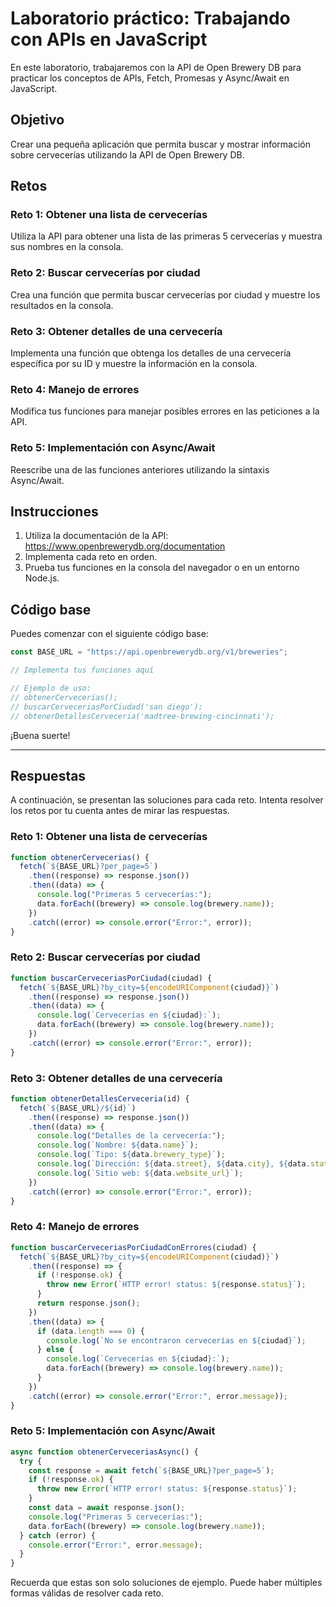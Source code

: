 # Laboratorio práctico: Trabajando con APIs en JavaScript

En este laboratorio, trabajaremos con la API de Open Brewery DB para practicar los conceptos de APIs, Fetch, Promesas y Async/Await en JavaScript.

## Objetivo

Crear una pequeña aplicación que permita buscar y mostrar información sobre cervecerías utilizando la API de Open Brewery DB.

## Retos

### Reto 1: Obtener una lista de cervecerías

Utiliza la API para obtener una lista de las primeras 5 cervecerías y muestra sus nombres en la consola.

### Reto 2: Buscar cervecerías por ciudad

Crea una función que permita buscar cervecerías por ciudad y muestre los resultados en la consola.

### Reto 3: Obtener detalles de una cervecería

Implementa una función que obtenga los detalles de una cervecería específica por su ID y muestre la información en la consola.

### Reto 4: Manejo de errores

Modifica tus funciones para manejar posibles errores en las peticiones a la API.

### Reto 5: Implementación con Async/Await

Reescribe una de las funciones anteriores utilizando la sintaxis Async/Await.

## Instrucciones

1. Utiliza la documentación de la API: https://www.openbrewerydb.org/documentation
2. Implementa cada reto en orden.
3. Prueba tus funciones en la consola del navegador o en un entorno Node.js.

## Código base

Puedes comenzar con el siguiente código base:

```javascript
const BASE_URL = "https://api.openbrewerydb.org/v1/breweries";

// Implementa tus funciones aquí

// Ejemplo de uso:
// obtenerCervecerias();
// buscarCerveceriasPorCiudad('san diego');
// obtenerDetallesCerveceria('madtree-brewing-cincinnati');
```

¡Buena suerte!

---

## Respuestas

A continuación, se presentan las soluciones para cada reto. Intenta resolver los retos por tu cuenta antes de mirar las respuestas.

### Reto 1: Obtener una lista de cervecerías

```javascript
function obtenerCervecerias() {
  fetch(`${BASE_URL}?per_page=5`)
    .then((response) => response.json())
    .then((data) => {
      console.log("Primeras 5 cervecerías:");
      data.forEach((brewery) => console.log(brewery.name));
    })
    .catch((error) => console.error("Error:", error));
}
```

### Reto 2: Buscar cervecerías por ciudad

```javascript
function buscarCerveceriasPorCiudad(ciudad) {
  fetch(`${BASE_URL}?by_city=${encodeURIComponent(ciudad)}`)
    .then((response) => response.json())
    .then((data) => {
      console.log(`Cervecerías en ${ciudad}:`);
      data.forEach((brewery) => console.log(brewery.name));
    })
    .catch((error) => console.error("Error:", error));
}
```

### Reto 3: Obtener detalles de una cervecería

```javascript
function obtenerDetallesCerveceria(id) {
  fetch(`${BASE_URL}/${id}`)
    .then((response) => response.json())
    .then((data) => {
      console.log("Detalles de la cervecería:");
      console.log(`Nombre: ${data.name}`);
      console.log(`Tipo: ${data.brewery_type}`);
      console.log(`Dirección: ${data.street}, ${data.city}, ${data.state}`);
      console.log(`Sitio web: ${data.website_url}`);
    })
    .catch((error) => console.error("Error:", error));
}
```

### Reto 4: Manejo de errores

```javascript
function buscarCerveceriasPorCiudadConErrores(ciudad) {
  fetch(`${BASE_URL}?by_city=${encodeURIComponent(ciudad)}`)
    .then((response) => {
      if (!response.ok) {
        throw new Error(`HTTP error! status: ${response.status}`);
      }
      return response.json();
    })
    .then((data) => {
      if (data.length === 0) {
        console.log(`No se encontraron cervecerías en ${ciudad}`);
      } else {
        console.log(`Cervecerías en ${ciudad}:`);
        data.forEach((brewery) => console.log(brewery.name));
      }
    })
    .catch((error) => console.error("Error:", error.message));
}
```

### Reto 5: Implementación con Async/Await

```javascript
async function obtenerCerveceriasAsync() {
  try {
    const response = await fetch(`${BASE_URL}?per_page=5`);
    if (!response.ok) {
      throw new Error(`HTTP error! status: ${response.status}`);
    }
    const data = await response.json();
    console.log("Primeras 5 cervecerías:");
    data.forEach((brewery) => console.log(brewery.name));
  } catch (error) {
    console.error("Error:", error.message);
  }
}
```

Recuerda que estas son solo soluciones de ejemplo. Puede haber múltiples formas válidas de resolver cada reto.
